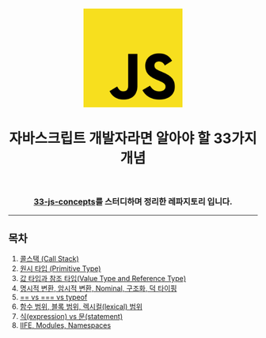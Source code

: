 <h1 align="center">
<br>
  <img src="logo.png" alt="JavaScript Logo" width=200">
  <br>
    <br>
  자바스크립트 개발자라면 알아야 할 33가지 개념
  <br><br>
</h1>

<div align="center">
    <h3>
        <a href="https://github.com/leonardomso/33-js-concepts">33-js-concepts</a>를 스터디하며 정리한 레파지토리 입니다.
    </h3>
</div>

---

## 목차

1. [콜스택 (Call Stack)](1_CallStack/README.md)
2. [원시 타입 (Primitive Type)](2_PrimitiveType/README.md)
3. [값 타입과 참조 타입(Value Type and Reference Type)](3_ValueTypeReferenceType/README.md)
4. [명시적 변환, 암시적 변환, Nominal, 구조화, 덕 타이핑](4_Implicit_Explicit_Nominal_Structuring_DuckTyping/README.md)
5. [== vs === vs typeof](5_==_vs_===_vs_typeof/README.md)
6. [함수 범위, 블록 범위, 렉시컬(lexical) 범위](6_FunctionScope_BlockScope_and_LexicalScope/README.md)
7. [식(expression) vs 문(statement)](7_Expression_vs_Statement/README.md)
8. [IIFE, Modules, Namespaces](8_IIFE_Modules_Namespaces/README.md)

